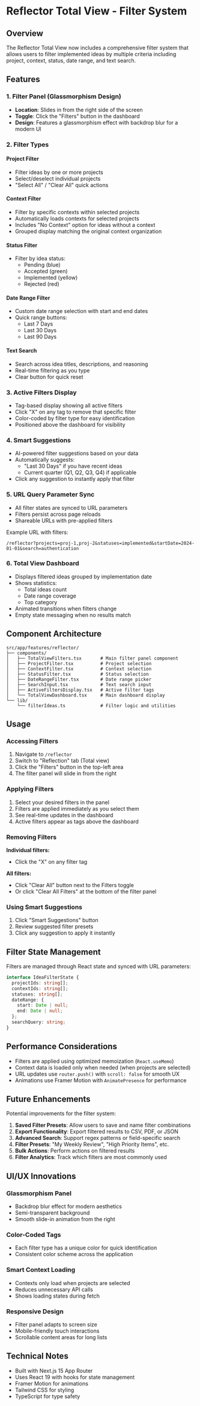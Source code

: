 # Reflector Total View - Filter System

## Overview

The Reflector Total View now includes a comprehensive filter system that allows users to filter implemented ideas by multiple criteria including project, context, status, date range, and text search.

## Features

### 1. Filter Panel (Glassmorphism Design)
- **Location**: Slides in from the right side of the screen
- **Toggle**: Click the "Filters" button in the dashboard
- **Design**: Features a glassmorphism effect with backdrop blur for a modern UI

### 2. Filter Types

#### Project Filter
- Filter ideas by one or more projects
- Select/deselect individual projects
- "Select All" / "Clear All" quick actions

#### Context Filter
- Filter by specific contexts within selected projects
- Automatically loads contexts for selected projects
- Includes "No Context" option for ideas without a context
- Grouped display matching the original context organization

#### Status Filter
- Filter by idea status:
  - Pending (blue)
  - Accepted (green)
  - Implemented (yellow)
  - Rejected (red)

#### Date Range Filter
- Custom date range selection with start and end dates
- Quick range buttons:
  - Last 7 Days
  - Last 30 Days
  - Last 90 Days

#### Text Search
- Search across idea titles, descriptions, and reasoning
- Real-time filtering as you type
- Clear button for quick reset

### 3. Active Filters Display
- Tag-based display showing all active filters
- Click "X" on any tag to remove that specific filter
- Color-coded by filter type for easy identification
- Positioned above the dashboard for visibility

### 4. Smart Suggestions
- AI-powered filter suggestions based on your data
- Automatically suggests:
  - "Last 30 Days" if you have recent ideas
  - Current quarter (Q1, Q2, Q3, Q4) if applicable
- Click any suggestion to instantly apply that filter

### 5. URL Query Parameter Sync
- All filter states are synced to URL parameters
- Filters persist across page reloads
- Shareable URLs with pre-applied filters

Example URL with filters:
```
/reflector?projects=proj-1,proj-2&statuses=implemented&startDate=2024-01-01&search=authentication
```

### 6. Total View Dashboard
- Displays filtered ideas grouped by implementation date
- Shows statistics:
  - Total ideas count
  - Date range coverage
  - Top category
- Animated transitions when filters change
- Empty state messaging when no results match

## Component Architecture

```
src/app/features/reflector/
├── components/
│   ├── TotalViewFilters.tsx       # Main filter panel component
│   ├── ProjectFilter.tsx          # Project selection
│   ├── ContextFilter.tsx          # Context selection
│   ├── StatusFilter.tsx           # Status selection
│   ├── DateRangeFilter.tsx        # Date range picker
│   ├── SearchInput.tsx            # Text search input
│   ├── ActiveFiltersDisplay.tsx   # Active filter tags
│   └── TotalViewDashboard.tsx     # Main dashboard display
└── lib/
    └── filterIdeas.ts             # Filter logic and utilities
```

## Usage

### Accessing Filters

1. Navigate to `/reflector`
2. Switch to "Reflection" tab (Total view)
3. Click the "Filters" button in the top-left area
4. The filter panel will slide in from the right

### Applying Filters

1. Select your desired filters in the panel
2. Filters are applied immediately as you select them
3. See real-time updates in the dashboard
4. Active filters appear as tags above the dashboard

### Removing Filters

**Individual filters:**
- Click the "X" on any filter tag

**All filters:**
- Click "Clear All" button next to the Filters toggle
- Or click "Clear All Filters" at the bottom of the filter panel

### Using Smart Suggestions

1. Click "Smart Suggestions" button
2. Review suggested filter presets
3. Click any suggestion to apply it instantly

## Filter State Management

Filters are managed through React state and synced with URL parameters:

```typescript
interface IdeaFilterState {
  projectIds: string[];
  contextIds: string[];
  statuses: string[];
  dateRange: {
    start: Date | null;
    end: Date | null;
  };
  searchQuery: string;
}
```

## Performance Considerations

- Filters are applied using optimized memoization (`React.useMemo`)
- Context data is loaded only when needed (when projects are selected)
- URL updates use `router.push()` with `scroll: false` for smooth UX
- Animations use Framer Motion with `AnimatePresence` for performance

## Future Enhancements

Potential improvements for the filter system:

1. **Saved Filter Presets**: Allow users to save and name filter combinations
2. **Export Functionality**: Export filtered results to CSV, PDF, or JSON
3. **Advanced Search**: Support regex patterns or field-specific search
4. **Filter Presets**: "My Weekly Review", "High Priority Items", etc.
5. **Bulk Actions**: Perform actions on filtered results
6. **Filter Analytics**: Track which filters are most commonly used

## UI/UX Innovations

### Glassmorphism Panel
- Backdrop blur effect for modern aesthetics
- Semi-transparent background
- Smooth slide-in animation from the right

### Color-Coded Tags
- Each filter type has a unique color for quick identification
- Consistent color scheme across the application

### Smart Context Loading
- Contexts only load when projects are selected
- Reduces unnecessary API calls
- Shows loading states during fetch

### Responsive Design
- Filter panel adapts to screen size
- Mobile-friendly touch interactions
- Scrollable content areas for long lists

## Technical Notes

- Built with Next.js 15 App Router
- Uses React 19 with hooks for state management
- Framer Motion for animations
- Tailwind CSS for styling
- TypeScript for type safety
